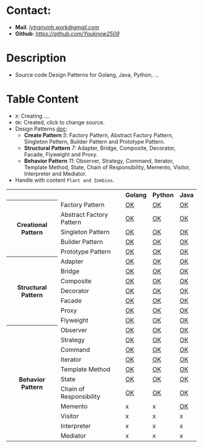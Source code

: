 # Contact:
- **Mail**: *lytranvinh.work@gmail.com*
- **Github**: *https://github.com/Youknow2509*

# Description
- Source code Design Patterns for Golang, Java, Python, ...

# Table Content
- `X`: Creating ....
- `OK`: Created, click to change source.
- Design Patterns [doc](https://refactoring.guru/design-patterns):
    - **Create Pattern** *5*: Factory Pattern, Abstract Factory Pattern, Singleton Pattern, Builder Pattern and Prototype Pattern.
    - **Structural Pattern** *7*: Adapter, Bridge, Composite, Decorator, Facade, Flyweight and Proxy.
    - **Behavior Pattern** *11*: Observer, Strategy, Command, Iterator, Template Method, State, Chain of Responsibility, Memento, Visitor, Interpreter and Mediator.
- Handle with content `Plant and Zombies`.
<!DOCTYPE html>
<html lang="en">
<head>
    <meta charset="UTF-8">
    <meta name="viewport" content="width=device-width, initial-scale=1.0">
</head>
<body>
<table>
    <tr>
        <th></th>
        <th></th>
        <th>Golang</th>
        <th>Python</th>
        <th>Java</th>
    </tr>
    <tr> 
        <th rowspan="5">
            Creational Pattern
        </th>
        <td>Factory Pattern</td>
        <td>
            <a href="https://github.com/Youknow2509/DesignParttern/blob/main/CreationalPattern/FactoryPattern/Golang/main.go">
            OK
            </a>
        </td>  
        <td>
            <a href="https://github.com/Youknow2509/DesignParttern/blob/main/CreationalPattern/FactoryPattern/Python/main.py">
            OK
            </a>
        </td>  
        <td>
            <a href="https://github.com/Youknow2509/DesignParttern/blob/main/CreationalPattern/FactoryPattern/Java/main.java">
            OK
            </a>
        </td>  
    </tr>
    <tr>
        <td>Abstract Factory Pattern</td>
        <td>
            <a href="https://github.com/Youknow2509/DesignParttern/blob/main/CreationalPattern/AbstractFactoryPattern/Golang/main.go">
            OK
            </a>
        </td>  
        <td>
            <a href="https://github.com/Youknow2509/DesignParttern/blob/main/CreationalPattern/AbstractFactoryPattern/Python/main.py">
            OK
            </a>
        </td>  
        <td>
            <a href="https://github.com/Youknow2509/DesignParttern/blob/main/CreationalPattern/AbstractFactoryPattern/Java/main.java">
            OK
            </a>
        </td>  
    </tr>
    <tr>
        <td>Singleton Pattern</td>
        <td>
            <a href="https://github.com/Youknow2509/DesignParttern/blob/main/CreationalPattern/SingletonPattern/Golang/main.go">
            OK
            </a>
        </td>  
        <td>
            <a href="https://github.com/Youknow2509/DesignParttern/blob/main/CreationalPattern/SingletonPattern/Python/main.py">
            OK
            </a>
        </td>  
        <td>
            <a href="https://github.com/Youknow2509/DesignParttern/blob/main/CreationalPattern/SingletonPattern/Java/main.java">
            OK
            </a>
        </td>  
    </tr>
    <tr>
        <td>Builder Pattern</td>
        <td>
            <a href="https://github.com/Youknow2509/DesignParttern/blob/main/CreationalPattern/BuilderPattern/Golang/main.go">
            OK
            </a>
        </td>  
        <td>
            <a href="https://github.com/Youknow2509/DesignParttern/blob/main/CreationalPattern/BuilderPattern/Python/main.py">
            OK
            </a>
        </td>  
        <td>
            <a href="https://github.com/Youknow2509/DesignParttern/blob/main/CreationalPattern/BuilderPattern/Java/main.java">
            OK
            </a>
        </td>  
    </tr>
    <tr>
        <td>Prototype Pattern</td>
        <td>
            <a href="https://github.com/Youknow2509/DesignParttern/blob/main/CreationalPattern/PrototypePattern/Golang/main.go">
            OK
            </a>
        </td>  
        <td>
            <a href="https://github.com/Youknow2509/DesignParttern/blob/main/CreationalPattern/PrototypePattern/Python/main.py">
            OK
            </a>
        </td>  
        <td>
            <a href="https://github.com/Youknow2509/DesignParttern/blob/main/CreationalPattern/PrototypePattern/Java/main.java">
            OK
            </a>
        </td>  
    </tr>
    <tr>
        <th rowspan="7">Structural Pattern </th>
        <td>Adapter</td>
        <td>
            <a href="https://github.com/Youknow2509/Design_Parttern/blob/main/StructuralPattern/Adapter/Golang/main.go">
            OK
            </a>
        </td>
        <td>
            <a href="https://github.com/Youknow2509/Design_Parttern/blob/main/StructuralPattern/Adapter/Python/main.py">
            OK
            </a>
        </td>
        <td>
            <a href="https://github.com/Youknow2509/Design_Parttern/blob/main/StructuralPattern/Adapter/Java/main.java">
            OK
            </a>
        </td>
    </tr>
    <tr>
        <td>Bridge</td>
        <td>
            <a href="https://github.com/Youknow2509/Design_Parttern/blob/main/StructuralPattern/Bridge/Golang/main.go">
            OK
            </a>
        </td>
        <td>
            <a href="https://github.com/Youknow2509/Design_Parttern/blob/main/StructuralPattern/Bridge/Python/main.py">
            OK
            </a>
        </td>
        <td>
            <a href="https://github.com/Youknow2509/Design_Parttern/blob/main/StructuralPattern/Bridge/Java/main.java">
            OK
            </a>
        </td>
    </tr>
    <tr>
        <td>Composite</td>
        <td>
            <a href="https://github.com/Youknow2509/Design_Parttern/blob/main/StructuralPattern/Composite/Golang/main.go">
            OK
            </a>
        </td>
        <td>
            <a href="https://github.com/Youknow2509/Design_Parttern/blob/main/StructuralPattern/Composite/Python/main.py">
            OK
            </a>
        </td>
        <td>
            <a href="https://github.com/Youknow2509/Design_Parttern/blob/main/StructuralPattern/Composite/Java/main.java">
            OK
            </a>
        </td>
    </tr>
    <tr>
        <td>Decorator</td>
        <td>
            <a href="https://github.com/Youknow2509/Design_Parttern/blob/main/StructuralPattern/Decorator/Golang/main.go">
            OK
            </a>
        </td>
        <td>
            <a href="https://github.com/Youknow2509/Design_Parttern/blob/main/StructuralPattern/Decorator/Python/main.py">
            OK
            </a>
        </td>
        <td>
            <a href="https://github.com/Youknow2509/Design_Parttern/blob/main/StructuralPattern/Decorator/Java/main.java">
            OK
            </a>
        </td>
    </tr>
    <tr>
        <td>Facade</td>
        <td>
            <a href="https://github.com/Youknow2509/Design_Parttern/blob/main/StructuralPattern/Facade/Golang/main.go">
            OK
            </a>
        </td>
        <td>
            <a href="https://github.com/Youknow2509/Design_Parttern/blob/main/StructuralPattern/Facade/Python/main.py">
            OK
            </a>
        </td>
        <td>
            <a href="https://github.com/Youknow2509/Design_Parttern/blob/main/StructuralPattern/Facade/Java/main.java">
            OK
            </a>
        </td>
    </tr>
    <tr>
        <td>Proxy</td>
        <td>
            <a href="https://github.com/Youknow2509/Design_Parttern/blob/main/StructuralPattern/Proxy/Golang/main.go">
            OK
            </a>
        </td>
        <td>
            <a href="https://github.com/Youknow2509/Design_Parttern/blob/main/StructuralPattern/Proxy/Python/main.py">
            OK
            </a>
        </td>
        <td>
            <a href="https://github.com/Youknow2509/Design_Parttern/blob/main/StructuralPattern/Proxy/Java/main.java">
            OK
            </a>
        </td>
    </tr>
    <tr>
        <td>Flyweight</td>
        <td>
            <a href="https://github.com/Youknow2509/Design_Parttern/blob/main/StructuralPattern/Flyweight/Golang/main.go">
            OK
            </a>
        </td>
        <td>
            <a href="https://github.com/Youknow2509/Design_Parttern/blob/main/StructuralPattern/Flyweight/Python/main.py">
            OK
            </a>
        </td>
        <td>
            <a href="https://github.com/Youknow2509/Design_Parttern/blob/main/StructuralPattern/Flyweight/Java/main.java">
            OK
            </a>
        </td>
    </tr>
    <tr> 
        <th rowspan="11">Behavior Pattern</th>
        <td>Observer</td>
        <td>
            <a href="https://github.com/Youknow2509/Design_Parttern/blob/main/BehaviorPattern/Observer/Golang/main.go">
            OK
            </a>
        </td>
        <td>
            <a href="https://github.com/Youknow2509/Design_Parttern/blob/main/BehaviorPattern/Observer/Python/main.py">
            OK
            </a>
        </td>
        <td>
            <a href="https://github.com/Youknow2509/Design_Parttern/blob/main/BehaviorPattern/Observer/Java/main.java">
            OK
            </a>
        </td>
    </tr>
    <tr>
        <td>Strategy</td>
        <td>
            <a href="https://github.com/Youknow2509/Design_Parttern/blob/main/BehaviorPattern/Strategy/Goalng/main.go">
            OK
            </a>
        </td>
        <td>
            <a href="https://github.com/Youknow2509/Design_Parttern/blob/main/BehaviorPattern/Strategy/Python/main.py">
            OK
            </a>
        </td>
        <td>
            <a href="https://github.com/Youknow2509/Design_Parttern/blob/main/BehaviorPattern/Strategy/Java/main.java">
            OK
            </a>
        </td>
    </tr>
    <tr>
        <td>Command</td>
        <td>
            <a href="https://github.com/Youknow2509/Design_Parttern/blob/main/BehaviorPattern/Command/Golang/main.go">
            OK
            </a>
        </td>
        <td>
            <a href="https://github.com/Youknow2509/Design_Parttern/blob/main/BehaviorPattern/Command/Python/main.py">
            OK
            </a>
        </td>
        <td>
            <a href="https://github.com/Youknow2509/Design_Parttern/blob/main/BehaviorPattern/Command/Java/main.java">
            OK
            </a>
        </td>
    </tr>
    <tr>
        <td>Iterator</td>
        <td>
            <a href="https://github.com/Youknow2509/Design_Parttern/blob/main/BehaviorPattern/Iterator/Golang/main.go">
            OK
            </a>
        </td>
        <td>
            <a href="https://github.com/Youknow2509/Design_Parttern/blob/main/BehaviorPattern/Iterator/Python/main.py">
            OK
            </a>
        </td>
        <td>
            <a href="https://github.com/Youknow2509/Design_Parttern/blob/main/BehaviorPattern/Iterator/Java/main.java">
            OK
            </a>
        </td>
    </tr>
    <tr>
        <td>Template Method</td>
        <td>
            <a href="https://github.com/Youknow2509/Design_Parttern/blob/main/BehaviorPattern/Template_Method/Golang/main.go">
            OK
            </a>
        </td>
        <td>
            <a href="https://github.com/Youknow2509/Design_Parttern/blob/main/BehaviorPattern/Template_Method/Python/main.py">
            OK
            </a>
        </td>
        <td>
            <a href="https://github.com/Youknow2509/Design_Parttern/blob/main/BehaviorPattern/Template_Method/Java/main.java">
            OK
            </a>
        </td>
    </tr>
    <tr>
        <td>State</td>
        <td>
            <a href="https://github.com/Youknow2509/Design_Parttern/blob/main/BehaviorPattern/State/Golang/main.go">
            OK
            </a>
        </td>
        <td>
            <a href="https://github.com/Youknow2509/Design_Parttern/blob/main/BehaviorPattern/State/Python/main.py">
            OK
            </a>
        </td>
        <td>
            <a href="https://github.com/Youknow2509/Design_Parttern/blob/main/BehaviorPattern/State/Java/main.java">
            OK
            </a>
        </td>
    </tr>
    <tr>
        <td>Chain of Responsibility</td>
        <td>
            <a href="https://github.com/Youknow2509/Design_Parttern/blob/main/BehaviorPattern/Chain_Of_Responsibility/Golang/main.go">
            OK
            </a>
        </td>
        <td>
            <a href="https://github.com/Youknow2509/Design_Parttern/blob/main/BehaviorPattern/Chain_Of_Responsibility/Python/main.py">
            OK
            </a>
        </td>
        <td>
            <a href="https://github.com/Youknow2509/Design_Parttern/blob/main/BehaviorPattern/Chain_Of_Responsibility/Java/main.java">
            OK
            </a>
        </td>
    </tr>
    <tr>
        <td>Memento</td>
        <td>x</td>
        <td>x</td>
        <td>
            <a href="https://github.com/Youknow2509/Design_Parttern/blob/main/BehaviorPattern/Memento/Java/main.java">
            OK
            </a>
        </td>
    </tr>
    <tr>
        <td>Visitor</td>
        <td>x</td>
        <td>x</td>
        <td>x</td>
    </tr>
    <tr>
        <td>Interpreter</td>
        <td>x</td>
        <td>x</td>
        <td>x</td>
    </tr>
    <tr>
        <td>Mediator</td>
        <td>x</td>
        <td>x</td>
        <td>x</td>
    </tr>
</table>

</body>
</html>

